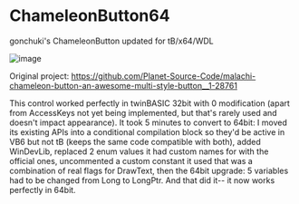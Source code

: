 # ChameleonButton64
gonchuki's ChameleonButton updated for tB/x64/WDL

![image](https://github.com/user-attachments/assets/43873440-cde4-4ad3-8381-7552cc2c358d)

Original project: https://github.com/Planet-Source-Code/malachi-chameleon-button-an-awesome-multi-style-button__1-28761


This control worked perfectly in twinBASIC 32bit with 0 modification (apart from AccessKeys not yet being implemented, but that's rarely used and doesn't impact appearance). It took 5 minutes to convert to 64bit: I moved its existing APIs into a conditional compilation block so they'd be active in VB6 but not tB (keeps the same code compatible with both), added WinDevLib, replaced 2 enum values it had custom names for with the official ones, uncommented a custom constant it used that was a combination of real flags for DrawText, then the 64bit upgrade: 5 variables had to be changed from Long to LongPtr. And that did it-- it now works perfectly in 64bit. 
